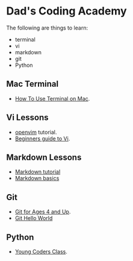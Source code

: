 Dad's Coding Academy
====================

The following are things to learn:
* terminal
* vi
* markdown
* git
* Python

Mac Terminal
------------

* [How To Use Terminal on Mac][1].

Vi Lessons
----------

* [openvim][2] tutorial.
* [Beginners guide to Vi][3].

Markdown Lessons
----------------

* [Markdown tutorial][4]
* [Markdown basics][5]

Git
---

* [Git for Ages 4 and Up][6].
* [Git Hello World][7]

Python
------

* [Young Coders Class][8].

[1]: http://www.macworld.co.uk/feature/mac-software/get-more-out-of-os-x-terminal-3608274/
[2]: http://www.openvim.com/
[3]: http://www.howtogeek.com/102468/a-beginners-guide-to-editing-text-files-with-vi/
[4]: https://github.com/gjtorikian/markdowntutorial.com
[5]: https://daringfireball.net/projects/markdown/basics
[6]: http://2010.osdc.com.au/proposal/196/git-ages-4-and
[7]: https://guides.github.com/activities/hello-world/]
[8]: https://github.com/mechanicalgirl/young-coders-tutorial
